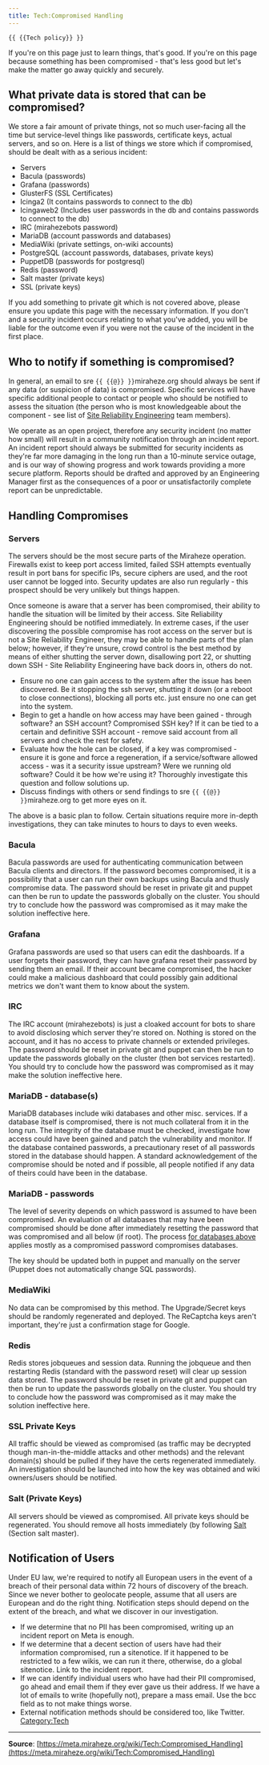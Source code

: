 ```yaml
---
title: Tech:Compromised Handling
---
```


`{{ {{Tech policy}} }}`

If you're on this page just to learn things, that's good. If you're on this page because something has been compromised - that's less good but let's make the matter go away quickly and securely.

## What private data is stored that can be compromised? 

We store a fair amount of private things, not so much user-facing all the time but service-level things like passwords, certificate keys, actual servers, and so on. Here is a list of things we store which if compromised, should be dealt with as a serious incident:

* Servers
* Bacula (passwords)
* Grafana (passwords)
* GlusterFS (SSL Certificates)
* Icinga2 (It contains passwords to connect to the db)
* Icingaweb2 (Includes user passwords in the db and contains passwords to connect to the db)
* IRC (mirahezebots password)
* MariaDB (account passwords and databases)
* MediaWiki (private settings, on-wiki accounts)
* PostgreSQL (account passwords, databases, private keys)
* PuppetDB (passwords for postgresql)
* Redis (password)
* Salt master (private keys)
* SSL (private keys)

If you add something to private git which is not covered above, please ensure you update this page with the necessary information. If you don't and a security incident occurs relating to what you've added, you will be liable for the outcome even if you were not the cause of the incident in the first place.

## Who to notify if something is compromised? 

In general, an email to sre `{{ {{@}} }}`miraheze.org should always be sent if any data (or suspicion of data) is compromised. Specific services will have specific additional people to contact or people who should be notified to assess the situation (the person who is most knowledgeable about the component - see list of [Site Reliability Engineering](https://meta.miraheze.org/wiki/Tech:SRE_Volunteers) team members).

We operate as an open project, therefore any security incident (no matter how small) will result in a community notification through an incident report. An incident report should always be submitted for security incidents as they're far more damaging in the long run than a 10-minute service outage, and is our way of showing progress and work towards providing a more secure platform. Reports should be drafted and approved by an Engineering Manager first as the consequences of a poor or unsatisfactorily complete report can be unpredictable.

## Handling Compromises 

### Servers 

The servers should be the most secure parts of the Miraheze operation. Firewalls exist to keep port access limited, failed SSH attempts eventually result in port bans for specific IPs, secure ciphers are used, and the root user cannot be logged into. Security updates are also run regularly - this prospect should be very unlikely but things happen.

Once someone is aware that a server has been compromised, their ability to handle the situation will be limited by their access. Site Reliability Engineering should be notified immediately. In extreme cases, if the user discovering the possible compromise has root access on the server but is not a Site Reliability Engineer, they may be able to handle parts of the plan below; however, if they're unsure, crowd control is the best method by means of either shutting the server down, disallowing port 22, or shutting down SSH - Site Reliability Engineering have back doors in, others do not.

* Ensure no one can gain access to the system after the issue has been discovered. Be it stopping the ssh server, shutting it down (or a reboot to close connections), blocking all ports etc. just ensure no one can get into the system.
* Begin to get a handle on how access may have been gained - through software? an SSH account? Compromised SSH key? If it can be tied to a certain and definitive SSH account - remove said account from all servers and check the rest for safety.
* Evaluate how the hole can be closed, if a key was compromised - ensure it is gone and force a regeneration, if a service/software allowed access - was it a security issue upstream? Were we running old software? Could it be how we're using it? Thoroughly investigate this question and follow solutions up.
* Discuss findings with others or send findings to sre `{{ {{@}} }}`miraheze.org to get more eyes on it.

The above is a basic plan to follow. Certain situations require more in-depth investigations, they can take minutes to hours to days to even weeks.

### Bacula 

Bacula passwords are used for authenticating communication between Bacula clients and directors. If the password becomes compromised, it is a possibility that a user can run their own backups using Bacula and thusly compromise data. The password should be reset in private git and puppet can then be run to update the passwords globally on the cluster. You should try to conclude how the password was compromised as it may make the solution ineffective here.

### Grafana 

Grafana passwords are used so that users can edit the dashboards. If a user forgets their password, they can have grafana reset their password by sending them an email. If their account became compromised, the hacker could make a malicious dashboard that could possibly gain additional metrics we don't want them to know about the system.

### IRC 

The IRC account (mirahezebots) is just a cloaked account for bots to share to avoid disclosing which server they're stored on. Nothing is stored on the account, and it has no access to private channels or extended privileges. The password should be reset in private git and puppet can then be run to update the passwords globally on the cluster (then bot services restarted). You should try to conclude how the password was compromised as it may make the solution ineffective here.

### MariaDB - database(s) 

MariaDB databases include wiki databases and other misc. services. If a database itself is compromised, there is not much collateral from it in the long run. The integrity of the database must be checked, investigate how access could have been gained and patch the vulnerability and monitor. If the database contained passwords, a precautionary reset of all passwords stored in the database should happen. A standard acknowledgement of the compromise should be noted and if possible, all people notified if any data of theirs could have been in the database.

### MariaDB - passwords 

The level of severity depends on which password is assumed to have been compromised. An evaluation of all databases that may have been compromised should be done after immediately resetting the password that was compromised and all below (if root). The process [for databases above](#mariadb---databases) applies mostly as a compromised password compromises databases.

The key should be updated both in puppet and manually on the server (Puppet does not automatically change SQL passwords).

### MediaWiki 

No data can be compromised by this method. The Upgrade/Secret keys should be randomly regenerated and deployed. The ReCaptcha keys aren't important, they're just a confirmation stage for Google.

### Redis 

Redis stores jobqueues and session data. Running the jobqueue and then restarting Redis (standard with the password reset) will clear up session data stored. The password should be reset in private git and puppet can then be run to update the passwords globally on the cluster. You should try to conclude how the password was compromised as it may make the solution ineffective here.

### SSL Private Keys 

All traffic should be viewed as compromised (as traffic may be decrypted though man-in-the-middle attacks and other methods) and the relevant domain(s) should be pulled if they have the certs regenerated immediately. An investigation should be launched into how the key was obtained and wiki owners/users should be notified.

### Salt (Private Keys) 

All servers should be viewed as compromised. All private keys should be regenerated. You should remove all hosts immediately (by following [Salt](https://meta.miraheze.org/wiki/Tech:Salt) (Section salt master).

## Notification of Users 

Under EU law, we're required to notify all European users in the event of a breach of their personal data within 72 hours of discovery of the breach. Since we never bother to geolocate people, assume that all users are European and do the right thing. Notification steps should depend on the extent of the breach, and what we discover in our investigation.
* If we determine that no PII has been compromised, writing up an incident report on Meta is enough.
* If we determine that a decent section of users have had their information compromised, run a sitenotice.  If it happened to be restricted to a few wikis, we can run it there, otherwise, do a global sitenotice.  Link to the incident report.
* If we can identify individual users who have had their PII compromised, go ahead and email them if they ever gave us their address.  If we have a lot of emails to write (hopefully not), prepare a mass email.  Use the bcc field as to not make things worse.
* External notification methods should be considered too, like Twitter.
[Category:Tech](https://meta.miraheze.org/wiki/Category:Tech)

----
**Source**: [https://meta.miraheze.org/wiki/Tech:Compromised_Handling](https://meta.miraheze.org/wiki/Tech:Compromised_Handling)